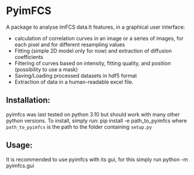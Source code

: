 PyimFCS
=======

A package to analyse imFCS data.It features, in a graphical user interface:
- calculation of correlation curves in an image or a series of images, for each pixel and for different resampling values
- Fitting (simple 2D model only for now) and extraction of diffusion coefficients
- Filtering of curves based on intensity, fitting quality, and position (possibility to use a mask)
- Saving/Loading processed datasets in hdf5 format
- Extraction of data in a human-readable excel file.

Installation:
-------------
pyimfcs was last tested on python 3.10 but should work with many other python versions. To install, simply run:
    pip install -e path_to_pyimfcs
where `path_to_pyimfcs` is the path to the folder containing `setup.py`

Usage:
------
It is recommended to use pyimfcs with its gui, for this simply run
    python -m pyimfcs.gui
